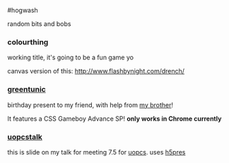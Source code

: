 #hogwash

random bits and bobs

### colourthing

working title, it's going to be a fun game yo

canvas version of this: http://www.flashbynight.com/drench/

### [greentunic](http://www.zaccolley.com/stuff/foraaron "Birthday present")

birthday present to my friend, with help from [my brother](http://www.github.com/nickcolley "Nick Colley")!

It features a CSS Gameboy Advance SP!
**only works in Chrome currently**

### [uopcstalk](http://www.zaccolley.com/stuff/sexycsstalk "SEXY CSS TALK")

this is slide on my talk for meeting 7.5 for [uopcs](http://www.uopcs.com/ "University of Portsmouth Computing Society"). uses [h5pres](https://www.github.com/ear1grey/h5pres "h5pres")
